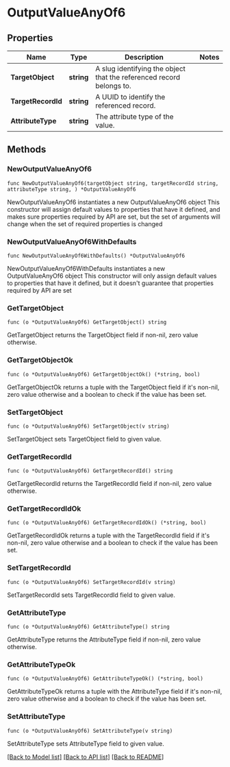 # OutputValueAnyOf6

## Properties

Name | Type | Description | Notes
------------ | ------------- | ------------- | -------------
**TargetObject** | **string** | A slug identifying the object that the referenced record belongs to. | 
**TargetRecordId** | **string** | A UUID to identify the referenced record. | 
**AttributeType** | **string** | The attribute type of the value. | 

## Methods

### NewOutputValueAnyOf6

`func NewOutputValueAnyOf6(targetObject string, targetRecordId string, attributeType string, ) *OutputValueAnyOf6`

NewOutputValueAnyOf6 instantiates a new OutputValueAnyOf6 object
This constructor will assign default values to properties that have it defined,
and makes sure properties required by API are set, but the set of arguments
will change when the set of required properties is changed

### NewOutputValueAnyOf6WithDefaults

`func NewOutputValueAnyOf6WithDefaults() *OutputValueAnyOf6`

NewOutputValueAnyOf6WithDefaults instantiates a new OutputValueAnyOf6 object
This constructor will only assign default values to properties that have it defined,
but it doesn't guarantee that properties required by API are set

### GetTargetObject

`func (o *OutputValueAnyOf6) GetTargetObject() string`

GetTargetObject returns the TargetObject field if non-nil, zero value otherwise.

### GetTargetObjectOk

`func (o *OutputValueAnyOf6) GetTargetObjectOk() (*string, bool)`

GetTargetObjectOk returns a tuple with the TargetObject field if it's non-nil, zero value otherwise
and a boolean to check if the value has been set.

### SetTargetObject

`func (o *OutputValueAnyOf6) SetTargetObject(v string)`

SetTargetObject sets TargetObject field to given value.


### GetTargetRecordId

`func (o *OutputValueAnyOf6) GetTargetRecordId() string`

GetTargetRecordId returns the TargetRecordId field if non-nil, zero value otherwise.

### GetTargetRecordIdOk

`func (o *OutputValueAnyOf6) GetTargetRecordIdOk() (*string, bool)`

GetTargetRecordIdOk returns a tuple with the TargetRecordId field if it's non-nil, zero value otherwise
and a boolean to check if the value has been set.

### SetTargetRecordId

`func (o *OutputValueAnyOf6) SetTargetRecordId(v string)`

SetTargetRecordId sets TargetRecordId field to given value.


### GetAttributeType

`func (o *OutputValueAnyOf6) GetAttributeType() string`

GetAttributeType returns the AttributeType field if non-nil, zero value otherwise.

### GetAttributeTypeOk

`func (o *OutputValueAnyOf6) GetAttributeTypeOk() (*string, bool)`

GetAttributeTypeOk returns a tuple with the AttributeType field if it's non-nil, zero value otherwise
and a boolean to check if the value has been set.

### SetAttributeType

`func (o *OutputValueAnyOf6) SetAttributeType(v string)`

SetAttributeType sets AttributeType field to given value.



[[Back to Model list]](../README.md#documentation-for-models) [[Back to API list]](../README.md#documentation-for-api-endpoints) [[Back to README]](../README.md)


